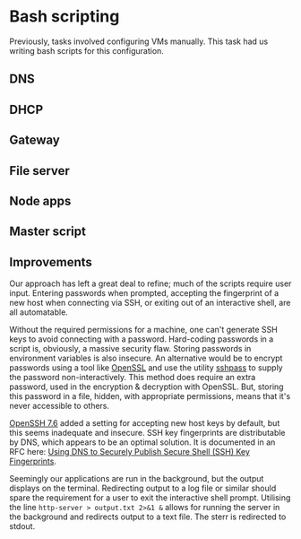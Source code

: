 # Bash scripting

Previously, tasks involved configuring VMs manually.
This task had us writing bash scripts for this configuration.

## DNS


## DHCP


## Gateway


## File server


## Node apps


## Master script

## Improvements

Our approach has left a great deal to refine; much of the scripts require user input. Entering passwords when prompted, accepting the fingerprint of a new host when connecting via SSH, or exiting out of an interactive shell, are all automatable.

Without the required permissions for a machine, one can't generate SSH keys to avoid connecting with a password. Hard-coding passwords in a script is, obviously, a massive security flaw. Storing passwords in environment variables is also insecure. An alternative would be to encrypt passwords using a tool like [OpenSSL](https://www.openssl.org/) and use the utility [sshpass](https://linux.die.net/man/1/sshpass) to supply the password non-interactively. This method does require an extra password, used in the encryption & decryption with OpenSSL. But, storing this password in a file, hidden, with appropriate permissions, means that it's never accessible to others.

[OpenSSH 7.6](https://www.openssh.com/txt/release-7.6) added a setting for accepting new host keys by default, but this seems inadequate and insecure. SSH key fingerprints are distributable by DNS, which appears to be an optimal solution. It is documented in an RFC here: [Using DNS to Securely Publish Secure Shell (SSH) Key Fingerprints](https://datatracker.ietf.org/doc/html/rfc4255).

Seemingly our applications are run in the background, but the output displays on the terminal. Redirecting output to a log file or similar should spare the requirement for a user to exit the interactive shell prompt. Utilising the line ```http-server > output.txt 2>&1 &``` allows for running the server in the background and redirects output to a text file. The sterr is redirected to stdout.
